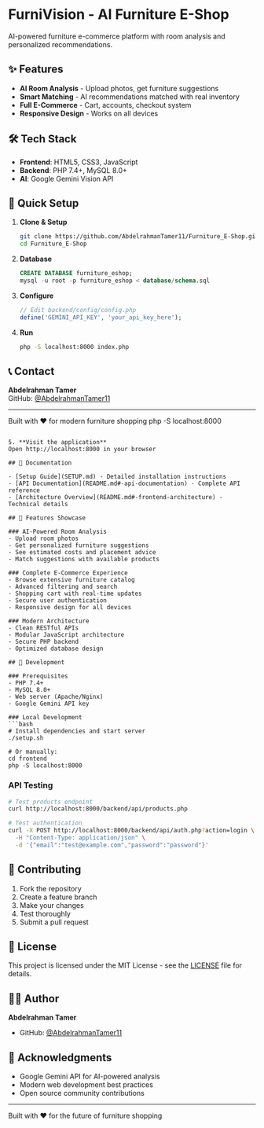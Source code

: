 # FurniVision - AI Furniture E-Shop

AI-powered furniture e-commerce platform with room analysis and personalized recommendations.

## ✨ Features

- **AI Room Analysis** - Upload photos, get furniture suggestions
- **Smart Matching** - AI recommendations matched with real inventory
- **Full E-Commerce** - Cart, accounts, checkout system
- **Responsive Design** - Works on all devices

## 🛠️ Tech Stack

- **Frontend**: HTML5, CSS3, JavaScript
- **Backend**: PHP 7.4+, MySQL 8.0+
- **AI**: Google Gemini Vision API

## 🚀 Quick Setup

1. **Clone & Setup**
   ```bash
   git clone https://github.com/AbdelrahmanTamer11/Furniture_E-Shop.git
   cd Furniture_E-Shop
   ```

2. **Database**
   ```sql
   CREATE DATABASE furniture_eshop;
   mysql -u root -p furniture_eshop < database/schema.sql
   ```

3. **Configure**
   ```php
   // Edit backend/config/config.php
   define('GEMINI_API_KEY', 'your_api_key_here');
   ```

4. **Run**
   ```bash
   php -S localhost:8000 index.php
   ```

## 📞 Contact

**Abdelrahman Tamer**  
GitHub: [@AbdelrahmanTamer11](https://github.com/AbdelrahmanTamer11)

---

Built with ❤️ for modern furniture shopping
   php -S localhost:8000
   ```

5. **Visit the application**
   Open http://localhost:8000 in your browser

## 📖 Documentation

- [Setup Guide](SETUP.md) - Detailed installation instructions
- [API Documentation](README.md#-api-documentation) - Complete API reference
- [Architecture Overview](README.md#-frontend-architecture) - Technical details

## 🎨 Features Showcase

### AI-Powered Room Analysis
- Upload room photos
- Get personalized furniture suggestions
- See estimated costs and placement advice
- Match suggestions with available products

### Complete E-Commerce Experience
- Browse extensive furniture catalog
- Advanced filtering and search
- Shopping cart with real-time updates
- Secure user authentication
- Responsive design for all devices

### Modern Architecture
- Clean RESTful APIs
- Modular JavaScript architecture
- Secure PHP backend
- Optimized database design

## 🔧 Development

### Prerequisites
- PHP 7.4+
- MySQL 8.0+
- Web server (Apache/Nginx)
- Google Gemini API key

### Local Development
```bash
# Install dependencies and start server
./setup.sh

# Or manually:
cd frontend
php -S localhost:8000
```

### API Testing
```bash
# Test products endpoint
curl http://localhost:8000/backend/api/products.php

# Test authentication
curl -X POST http://localhost:8000/backend/api/auth.php?action=login \
  -H "Content-Type: application/json" \
  -d '{"email":"test@example.com","password":"password"}'
```

## 🤝 Contributing

1. Fork the repository
2. Create a feature branch
3. Make your changes
4. Test thoroughly
5. Submit a pull request

## 📄 License

This project is licensed under the MIT License - see the [LICENSE](LICENSE) file for details.

## 👨‍💻 Author

**Abdelrahman Tamer**
- GitHub: [@AbdelrahmanTamer11](https://github.com/AbdelrahmanTamer11)

## 🙏 Acknowledgments

- Google Gemini API for AI-powered analysis
- Modern web development best practices
- Open source community contributions

---

Built with ❤️ for the future of furniture shopping
